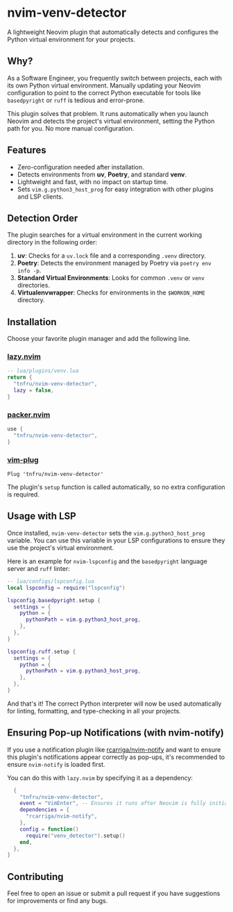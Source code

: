 # nvim-venv-detector

A lightweight Neovim plugin that automatically detects and configures the Python virtual environment for your projects.

## Why?

As a Software Engineer, you frequently switch between projects, each with its own Python virtual environment. Manually updating your Neovim configuration to point to the correct Python executable for tools like `basedpyright` or `ruff` is tedious and error-prone.

This plugin solves that problem. It runs automatically when you launch Neovim and detects the project's virtual environment, setting the Python path for you. No more manual configuration.

## Features

- Zero-configuration needed after installation.
- Detects environments from **uv**, **Poetry**, and standard **venv**.
- Lightweight and fast, with no impact on startup time.
- Sets `vim.g.python3_host_prog` for easy integration with other plugins and LSP clients.

## Detection Order

The plugin searches for a virtual environment in the current working directory in the following order:

1.  **uv**: Checks for a `uv.lock` file and a corresponding `.venv` directory.
2.  **Poetry**: Detects the environment managed by Poetry via `poetry env info -p`.
3.  **Standard Virtual Environments**: Looks for common `.venv` or `venv` directories.
4.  **Virtualenvwrapper**: Checks for environments in the `$WORKON_HOME` directory.

## Installation

Choose your favorite plugin manager and add the following line.

### [lazy.nvim](https://github.com/folke/lazy.nvim)

```lua
-- lua/plugins/venv.lua
return {
  "tnfru/nvim-venv-detector",
  lazy = false,
}
```

### [packer.nvim](https://github.com/wbthomason/packer.nvim)

```lua
use {
  "tnfru/nvim-venv-detector",
}
```

### [vim-plug](https://github.com/junegunn/vim-plug)

```vim
Plug 'tnfru/nvim-venv-detector'
```

The plugin's `setup` function is called automatically, so no extra configuration is required.

## Usage with LSP

Once installed, `nvim-venv-detector` sets the `vim.g.python3_host_prog` variable. You can use this variable in your LSP configurations to ensure they use the project's virtual environment.

Here is an example for `nvim-lspconfig` and the `basedpyright` language server and `ruff` linter:

```lua
-- lua/configs/lspconfig.lua
local lspconfig = require("lspconfig")

lspconfig.basedpyright.setup {
  settings = {
    python = {
      pythonPath = vim.g.python3_host_prog,
    },
  },
}

lspconfig.ruff.setup {
  settings = {
    python = {
      pythonPath = vim.g.python3_host_prog,
    },
  },
}
```

And that's it! The correct Python interpreter will now be used automatically for linting, formatting, and type-checking in all your projects.

## Ensuring Pop-up Notifications (with nvim-notify)

If you use a notification plugin like [rcarriga/nvim-notify](https://github.com/rcarriga/nvim-notify) and want to ensure this plugin's notifications appear correctly as pop-ups, it's recommended to ensure `nvim-notify` is loaded first.

You can do this with `lazy.nvim` by specifying it as a dependency:

```lua
  {
    "tnfru/nvim-venv-detector",
    event = "VimEnter", -- Ensures it runs after Neovim is fully initialized
    dependencies = {
      "rcarriga/nvim-notify",
    },
    config = function()
      require("venv_detector").setup()
    end,
  },
}
```

## Contributing

Feel free to open an issue or submit a pull request if you have suggestions for improvements or find any bugs.
